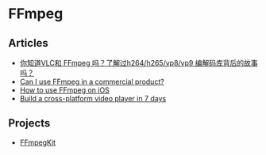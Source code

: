 # FFmpeg

## Articles
* [你知道VLC和 FFmpeg 吗？了解过h264/h265/vp8/vp9 编解码库背后的故事吗？](https://www.zhihu.com/question/26251749/answer/2352138015)
* [Can I use FFmpeg in a commercial product?](https://video.stackexchange.com/questions/14802/can-i-use-ffmpeg-in-a-commercial-product)
* [How to use FFmpeg on iOS](https://shaunhevey.com/posts/how-to-use-ffmpeg-on-ios/)
* [Build a cross-platform video player in 7 days](https://aaaron7.github.io/blog/video/tech/Build-a-cross-platform(iOS-Android)-video-player-in-7-days)

## Projects
* [FFmpegKit](https://github.com/tanersener/ffmpeg-kit)
